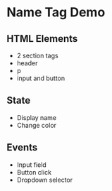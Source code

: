 # Name Tag Demo

## HTML Elements

-   2 section tags
-   header
-   p
-   input and button

## State

-   Display name
-   Change color

## Events

-   Input field
-   Button click
-   Dropdown selector
